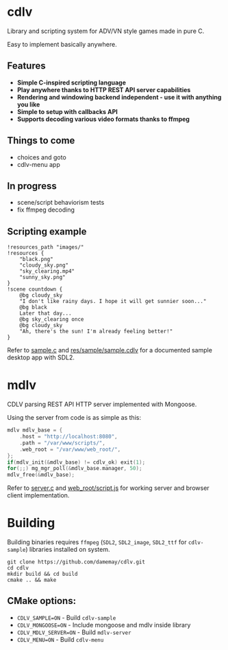# cdlv
Library and scripting system for ADV/VN style games made in pure C.

Easy to implement basically anywhere.

## Features
- **Simple C-inspired scripting language**
- **Play anywhere thanks to HTTP REST API server capabilities**
- **Rendering and windowing backend independent - use it with anything you like**
- **Simple to setup with callbacks API**
- **Supports decoding various video formats thanks to ffmpeg**

## Things to come
- choices and goto
- cdlv-menu app

## In progress
- scene/script behaviorism tests
- fix ffmpeg decoding 

## Scripting example
```
!resources_path "images/"
!resources {
    "black.png"
    "cloudy_sky.png"
    "sky_clearing.mp4"
    "sunny_sky.png"
}
!scene countdown {
    @bg cloudy_sky
    "I don't like rainy days. I hope it will get sunnier soon..."
    @bg black
    Later that day...
    @bg sky_clearing once
    @bg cloudy_sky
    "Ah, there's the sun! I'm already feeling better!"
}
```
Refer to [sample.c](sample.c) and [res/sample/sample.cdlv](res/sample/sample.cdlv) for a documented sample desktop app with SDL2.

# mdlv

CDLV parsing REST API HTTP server implemented with Mongoose.

Using the server from code is as simple as this:
```c
mdlv mdlv_base = {
    .host = "http://localhost:8080",
    .path = "/var/www/scripts/",
    .web_root = "/var/www/web_root/",
};
if(mdlv_init(&mdlv_base) != cdlv_ok) exit(1);
for(;;) mg_mgr_poll(&mdlv_base.manager, 50);
mdlv_free(&mdlv_base);
```
Refer to [server.c](server.c) and [web_root/script.js](web_root/script.js) for working server and browser client implementation.

# Building
Building binaries requires `ffmpeg` (`SDL2`, `SDL2_image`, `SDL2_ttf` for `cdlv-sample`) libraries installed on system.

```
git clone https://github.com/damemay/cdlv.git
cd cdlv
mkdir build && cd build
cmake .. && make
```

## CMake options:
- `CDLV_SAMPLE=ON` - Build `cdlv-sample`
- `CDLV_MONGOOSE=ON` - Include mongoose and mdlv inside library
- `CDLV_MDLV_SERVER=ON` - Build `mdlv-server`
- `CDLV_MENU=ON` - Build `cdlv-menu`
